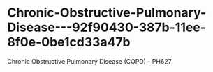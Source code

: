 # Chronic-Obstructive-Pulmonary-Disease---92f90430-387b-11ee-8f0e-0be1cd33a47b
Chronic Obstructive Pulmonary Disease (COPD) - PH627
